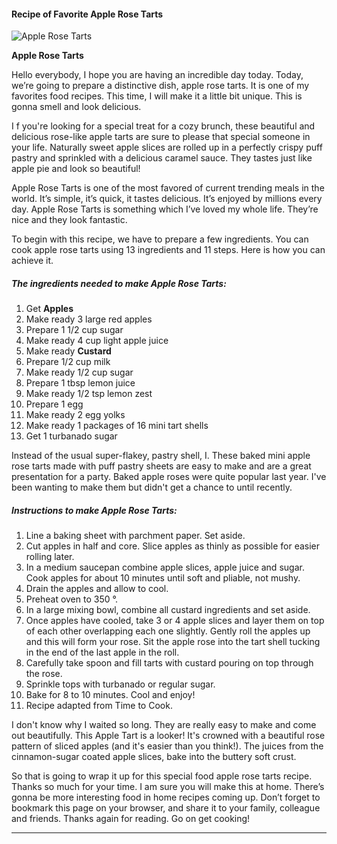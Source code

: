             

#### Recipe of Favorite Apple Rose Tarts

![Apple Rose Tarts](https://img-global.cpcdn.com/recipes/5423029676933120/751x532cq70/apple-rose-tarts-recipe-main-photo.jpg)

**Apple Rose Tarts**

Hello everybody, I hope you are having an incredible day today. Today, we’re going to prepare a distinctive dish, apple rose tarts. It is one of my favorites food recipes. This time, I will make it a little bit unique. This is gonna smell and look delicious.

I f you're looking for a special treat for a cozy brunch, these beautiful and delicious rose-like apple tarts are sure to please that special someone in your life. Naturally sweet apple slices are rolled up in a perfectly crispy puff pastry and sprinkled with a delicious caramel sauce. They tastes just like apple pie and look so beautiful!

Apple Rose Tarts is one of the most favored of current trending meals in the world. It’s simple, it’s quick, it tastes delicious. It’s enjoyed by millions every day. Apple Rose Tarts is something which I’ve loved my whole life. They’re nice and they look fantastic.

To begin with this recipe, we have to prepare a few ingredients. You can cook apple rose tarts using 13 ingredients and 11 steps. Here is how you can achieve it.

##### The ingredients needed to make Apple Rose Tarts:

1.  Get **Apples**
2.  Make ready 3 large red apples
3.  Prepare 1 1/2 cup sugar
4.  Make ready 4 cup light apple juice
5.  Make ready **Custard**
6.  Prepare 1/2 cup milk
7.  Make ready 1/2 cup sugar
8.  Prepare 1 tbsp lemon juice
9.  Make ready 1/2 tsp lemon zest
10.  Prepare 1 egg
11.  Make ready 2 egg yolks
12.  Make ready 1 packages of 16 mini tart shells
13.  Get 1 turbanado sugar

Instead of the usual super-flakey, pastry shell, I. These baked mini apple rose tarts made with puff pastry sheets are easy to make and are a great presentation for a party. Baked apple roses were quite popular last year. I've been wanting to make them but didn't get a chance to until recently.

##### Instructions to make Apple Rose Tarts:

1.  Line a baking sheet with parchment paper. Set aside.
2.  Cut apples in half and core. Slice apples as thinly as possible for easier rolling later.
3.  In a medium saucepan combine apple slices, apple juice and sugar. Cook apples for about 10 minutes until soft and pliable, not mushy.
4.  Drain the apples and allow to cool.
5.  Preheat oven to 350 °.
6.  In a large mixing bowl, combine all custard ingredients and set aside.
7.  Once apples have cooled, take 3 or 4 apple slices and layer them on top of each other overlapping each one slightly. Gently roll the apples up and this will form your rose. Sit the apple rose into the tart shell tucking in the end of the last apple in the roll.
8.  Carefully take spoon and fill tarts with custard pouring on top through the rose.
9.  Sprinkle tops with turbanado or regular sugar.
10.  Bake for 8 to 10 minutes. Cool and enjoy!
11.  Recipe adapted from Time to Cook.

I don't know why I waited so long. They are really easy to make and come out beautifully. This Apple Tart is a looker! It's crowned with a beautiful rose pattern of sliced apples (and it's easier than you think!). The juices from the cinnamon-sugar coated apple slices, bake into the buttery soft crust.

So that is going to wrap it up for this special food apple rose tarts recipe. Thanks so much for your time. I am sure you will make this at home. There’s gonna be more interesting food in home recipes coming up. Don’t forget to bookmark this page on your browser, and share it to your family, colleague and friends. Thanks again for reading. Go on get cooking!

* * *